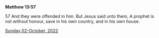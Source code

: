**Matthew 13:57**

57 And they were offended in him. But Jesus said unto them, A prophet is not without honour, save in his own country, and in his own house.

[Sunday 02-October, 2022](https://t.me/s/daily_scripture)
